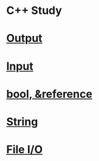 # C++ Study

# [Output](https://github.com/mbsmbs/CPP/blob/main/Output/Output.md)

# [Input](https://github.com/mbsmbs/CPP/blob/main/Input/Input.md)

# [bool, &reference](https://github.com/mbsmbs/CPP/blob/main/SomeNewKeywords/SomeNewKeywords.md)

# [String](https://github.com/mbsmbs/CPP/blob/main/String/String.md)

# [File I/O]()
